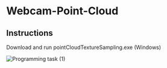 # Webcam-Point-Cloud

## Instructions
Download and run pointCloudTextureSampling.exe (Windows)

![Programming task (1)](https://user-images.githubusercontent.com/34865901/119509603-b07a8500-bd68-11eb-85c0-0244835c7ac8.gif)
